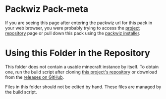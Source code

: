 # Packwiz Pack-meta

If you are seeing this page after entering the packwiz url for this pack in your web browser, you were probably trying
to access the [project repository](https://github.com/Kytech/SquadMCPack/releases) page or pull down this pack using the
[packwiz installer](https://github.com/comp500/packwiz-installer-bootstrap).

# Using this Folder in the Repository

This folder does not contain a usable minecraft instance by itself. To obtain one, run the build script
after cloning [this project's repository](https://github.com/Kytech/SquadMCPack/releases) or download from the [releases on GitHub](https://github.com/Kytech/SquadMCPack/releases).

Files in this folder should not be edited by hand. These files are managed by the build script.